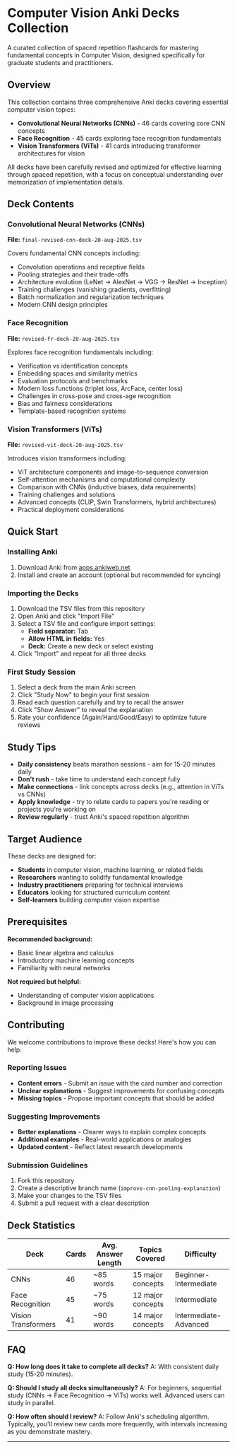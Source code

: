 # Computer Vision Anki Decks Collection

A curated collection of spaced repetition flashcards for mastering fundamental concepts in Computer Vision, designed specifically for graduate students and practitioners.

## Overview

This collection contains three comprehensive Anki decks covering essential computer vision topics:

- **Convolutional Neural Networks (CNNs)** - 46 cards covering core CNN concepts
- **Face Recognition** - 45 cards exploring face recognition fundamentals  
- **Vision Transformers (ViTs)** - 41 cards introducing transformer architectures for vision

All decks have been carefully revised and optimized for effective learning through spaced repetition, with a focus on conceptual understanding over memorization of implementation details.

## Deck Contents

### Convolutional Neural Networks (CNNs)
**File:** `final-revised-cnn-deck-20-aug-2025.tsv`

Covers fundamental CNN concepts including:
- Convolution operations and receptive fields
- Pooling strategies and their trade-offs
- Architecture evolution (LeNet → AlexNet → VGG → ResNet → Inception)
- Training challenges (vanishing gradients, overfitting)
- Batch normalization and regularization techniques
- Modern CNN design principles

### Face Recognition
**File:** `revised-fr-deck-20-aug-2025.tsv`

Explores face recognition fundamentals including:
- Verification vs identification concepts
- Embedding spaces and similarity metrics
- Evaluation protocols and benchmarks
- Modern loss functions (triplet loss, ArcFace, center loss)
- Challenges in cross-pose and cross-age recognition
- Bias and fairness considerations
- Template-based recognition systems

### Vision Transformers (ViTs)
**File:** `revised-vit-deck-20-aug-2025.tsv`

Introduces vision transformers including:
- ViT architecture components and image-to-sequence conversion
- Self-attention mechanisms and computational complexity
- Comparison with CNNs (inductive biases, data requirements)
- Training challenges and solutions
- Advanced concepts (CLIP, Swin Transformers, hybrid architectures)
- Practical deployment considerations

## Quick Start

### Installing Anki
1. Download Anki from [apps.ankiweb.net](https://apps.ankiweb.net/)
2. Install and create an account (optional but recommended for syncing)

### Importing the Decks
1. Download the TSV files from this repository
2. Open Anki and click "Import File"
3. Select a TSV file and configure import settings:
   - **Field separator:** Tab
   - **Allow HTML in fields:** Yes
   - **Deck:** Create a new deck or select existing
4. Click "Import" and repeat for all three decks

### First Study Session
1. Select a deck from the main Anki screen
2. Click "Study Now" to begin your first session
3. Read each question carefully and try to recall the answer
4. Click "Show Answer" to reveal the explanation
5. Rate your confidence (Again/Hard/Good/Easy) to optimize future reviews

## Study Tips

- **Daily consistency** beats marathon sessions - aim for 15-20 minutes daily
- **Don't rush** - take time to understand each concept fully
- **Make connections** - link concepts across decks (e.g., attention in ViTs vs CNNs)
- **Apply knowledge** - try to relate cards to papers you're reading or projects you're working on
- **Review regularly** - trust Anki's spaced repetition algorithm

## Target Audience

These decks are designed for:
- **Students** in computer vision, machine learning, or related fields
- **Researchers** wanting to solidify fundamental knowledge
- **Industry practitioners** preparing for technical interviews
- **Educators** looking for structured curriculum content
- **Self-learners** building computer vision expertise

## Prerequisites

**Recommended background:**
- Basic linear algebra and calculus
- Introductory machine learning concepts
- Familiarity with neural networks

**Not required but helpful:**
- Understanding of computer vision applications
- Background in image processing

## Contributing

We welcome contributions to improve these decks! Here's how you can help:

### Reporting Issues
- **Content errors** - Submit an issue with the card number and correction
- **Unclear explanations** - Suggest improvements for confusing concepts
- **Missing topics** - Propose important concepts that should be added

### Suggesting Improvements
- **Better explanations** - Clearer ways to explain complex concepts
- **Additional examples** - Real-world applications or analogies
- **Updated content** - Reflect latest research developments

### Submission Guidelines
1. Fork this repository
2. Create a descriptive branch name (`improve-cnn-pooling-explanation`)
3. Make your changes to the TSV files
4. Submit a pull request with a clear description

## Deck Statistics

| Deck | Cards | Avg. Answer Length | Topics Covered | Difficulty |
|------|-------|-------------------|----------------|------------|
| CNNs | 46 | ~85 words | 15 major concepts | Beginner-Intermediate |
| Face Recognition | 45 | ~75 words | 12 major concepts | Intermediate |
| Vision Transformers | 41 | ~90 words | 14 major concepts | Intermediate-Advanced |

## FAQ

**Q: How long does it take to complete all decks?**
A: With consistent daily study (15-20 minutes).

**Q: Should I study all decks simultaneously?**
A: For beginners, sequential study (CNNs → Face Recognition → ViTs) works well. Advanced users can study in parallel.

**Q: How often should I review?**
A: Follow Anki's scheduling algorithm. Typically, you'll review new cards more frequently, with intervals increasing as you demonstrate mastery.

---
